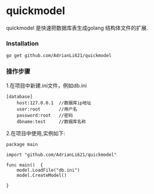 # quickmodel

quickmodel 是快速把数据库表生成golang 结构体文件的扩展.

### Installation

    go get github.com/AdrianLi621/quickmodel

### 操作步骤

1.在项目中新建.ini文件，例如db.ini

    [database]
        host:127.0.0.1  //数据库ip地址
        user:root       //用户名
        password:root   //密码
        dbname:test     //数据库名称

2.在项目中使用,实例如下:

    package main
    
    import "github.com/AdrianLi621/quickmodel"
    
    func main()  {
    	model.LoadFile("db.ini")
    	model.CreateModel()
    
    }

